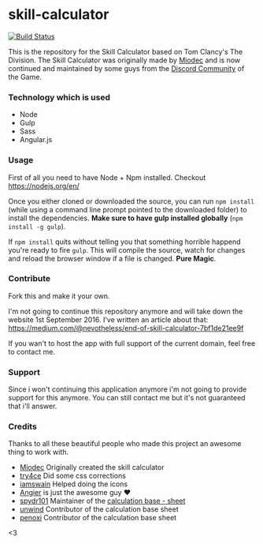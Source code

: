 # skill-calculator
[![Build Status](https://travis-ci.org/ununseptium/skill-calculator.svg?branch=master)](https://travis-ci.org/ununseptium/skill-calculator)

This is the repository for the Skill Calculator based on Tom Clancy's The Division. The Skill Calculator was originally made by [Miodec](https://www.reddit.com/user/miodec) and is now continued and maintained by some guys from the [Discord Community](http://thedivisiondiscord.com) of the Game.

### Technology which is used

- Node
- Gulp
- Sass
- Angular.js

### Usage

First of all you need to have Node + Npm installed. Checkout https://nodejs.org/en/

Once you either cloned or downloaded the source, you can run `npm install` (while using a command line prompt pointed to the downloaded folder) to install the dependencies. **Make sure to have gulp installed globally** (`npm install -g gulp`).

If `npm install` quits without telling you that something horrible happend you're ready to fire `gulp`.
This will compile the source, watch for changes and reload the browser window if a file is changed. **Pure Magic**.

### Contribute
Fork this and make it your own.

I'm not going to continue this repository anymore and will take down the website 1st September 2016. I've written an article about that: https://medium.com/@nevotheless/end-of-skill-calculator-7bf1de21ee9f

If you wan't to host the app with full support of the current domain, feel free to contact me.



### Support
Since i won't continuing this application anymore i'm not going to provide support for this anymore. You can still contact me but it's not guaranteed that i'll answer.

### Credits

Thanks to all these beautiful people who made this project an awesome thing to work with.

- [Miodec](https://www.reddit.com/user/miodec) Originally created the skill calculator
- [try4ce](https://www.reddit.com/user/try4ce)  Did some css corrections
- [iamswain](https://www.reddit.com/user/iamswain) Helped doing the icons
- [Angier](https://www.reddit.com/user/angier85) is just the awesome guy :heart:
- [spydr101](https://www.reddit.com/user/spydr101) Maintainer of the [calculation base - sheet](https://docs.google.com/spreadsheets/d/1PPR9FBZ2JN1Dbd8tGlq1Mwg9PTTy82_m8A-X36dxyyc/edit#gid=914965688)
- [unwind](https://www.reddit.com/user/unwind) Contributor of the calculation base sheet
- [penoxi](https://www.reddit.com/user/Penox) Contributor of the calculation base sheet


<3
